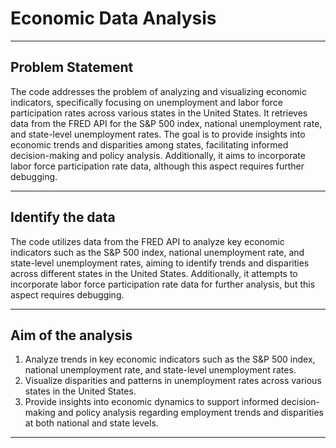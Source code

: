 # Economic Data Analysis
-----

## Problem Statement

The code addresses the problem of analyzing and visualizing economic indicators, specifically focusing on unemployment and labor force participation rates across various states in the United States. It retrieves data from the FRED API for the S&P 500 index, national unemployment rate, and state-level unemployment rates. The goal is to provide insights into economic trends and disparities among states, facilitating informed decision-making and policy analysis. Additionally, it aims to incorporate labor force participation rate data, although this aspect requires further debugging.

-----

## Identify the data

The code utilizes data from the FRED API to analyze key economic indicators such as the S&P 500 index, national unemployment rate, and state-level unemployment rates, aiming to identify trends and disparities across different states in the United States. Additionally, it attempts to incorporate labor force participation rate data for further analysis, but this aspect requires debugging.

-----

## Aim of the analysis

1. Analyze trends in key economic indicators such as the S&P 500 index, national unemployment rate, and state-level unemployment rates.
2. Visualize disparities and patterns in unemployment rates across various states in the United States.
3. Provide insights into economic dynamics to support informed decision-making and policy analysis regarding employment trends and disparities at both national and state levels.

-----